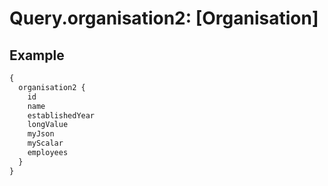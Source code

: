 # Query.organisation2: [Organisation]
            
## Example
```graphql
{
  organisation2 {
    id
    name
    establishedYear
    longValue
    myJson
    myScalar
    employees
  }
}

```